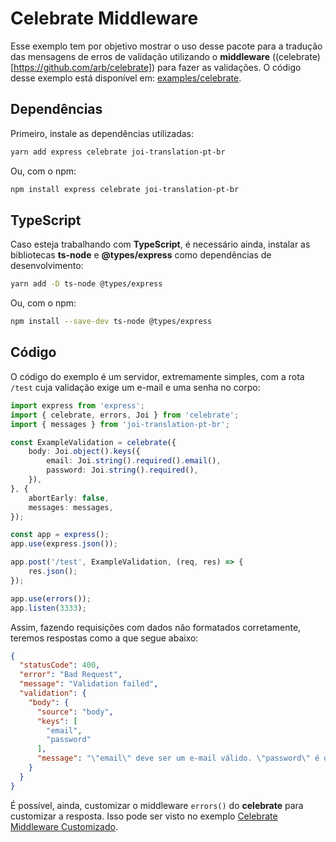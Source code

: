 
# Celebrate Middleware

Esse exemplo tem por objetivo mostrar o uso desse pacote para a tradução das mensagens de erros de validação utilizando o **middleware** ((celebrate)[https://github.com/arb/celebrate]) para fazer as validações. O código desse exemplo está disponível em: [examples/celebrate](https://github.com/EduardoJM/joi-translation-pt-br/tree/main/examples/celebrate).

## Dependências

Primeiro, instale as dependências utilizadas:

```bash
yarn add express celebrate joi-translation-pt-br
```

Ou, com o npm:

```bash
npm install express celebrate joi-translation-pt-br
```

## TypeScript

Caso esteja trabalhando com **TypeScript**, é necessário ainda, instalar as bibliotecas **ts-node** e **@types/express** como dependências de desenvolvimento:

```bash
yarn add -D ts-node @types/express
```

Ou, com o npm:

```bash
npm install --save-dev ts-node @types/express
```

## Código

O código do exemplo é um servidor, extremamente simples, com a rota `/test` cuja validação exige um e-mail e uma senha no corpo:

```typescript
import express from 'express';
import { celebrate, errors, Joi } from 'celebrate';
import { messages } from 'joi-translation-pt-br';

const ExampleValidation = celebrate({
    body: Joi.object().keys({
        email: Joi.string().required().email(),
        password: Joi.string().required(),
    }),
}, {
    abortEarly: false,
    messages: messages,
});

const app = express();
app.use(express.json());

app.post('/test', ExampleValidation, (req, res) => {
    res.json();
});

app.use(errors());
app.listen(3333);
```

Assim, fazendo requisições com dados não formatados corretamente, teremos respostas como a que segue abaixo:

```json
{
  "statusCode": 400,
  "error": "Bad Request",
  "message": "Validation failed",
  "validation": {
    "body": {
      "source": "body",
      "keys": [
        "email",
        "password"
      ],
      "message": "\"email\" deve ser um e-mail válido. \"password\" é obrigatório"
    }
  }
}
```

É possível, ainda, customizar o middleware `errors()` do **celebrate** para customizar a resposta. Isso pode ser visto no exemplo [Celebrate Middleware Customizado](celebrate-custom.md).

